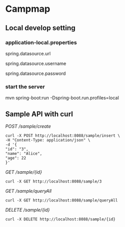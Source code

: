 # Campmap

## Local develop setting

### application-local.properties

spring.datasource.url

spring.datasource.username

spring.datasource.password

### start the server 

mvn spring-boot:run -Dspring-boot.run.profiles=local


## Sample API with curl 

*POST /sample/create*

``` shell
curl -X POST http://localhost:8088/sample/insert \
-H "Content-Type: application/json" \
-d '{
"id": "3",
"name": "Alice",
"age": 22
}'
```

*GET /sample/{id}*

``` shell
curl -X GET http://localhost:8088/sample/3
```


*GET /sample/queryAll*

``` shell
curl -X GET http://localhost:8088/sample/queryAll
```

*DELETE /sample/{id}*

``` shell
curl -X DELETE http://localhost:8088/sample/{id}
```